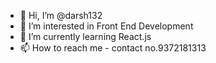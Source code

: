 - 👋 Hi, I’m @darsh132
- 👀 I’m interested in Front End Development
- 🌱 I’m currently learning React.js
- 📫 How to reach me - contact no.9372181313

<!---
darsh132/darsh132 is a ✨ special ✨ repository because its `README.md` (this file) appears on your GitHub profile.
You can click the Preview link to take a look at your changes.
--->
